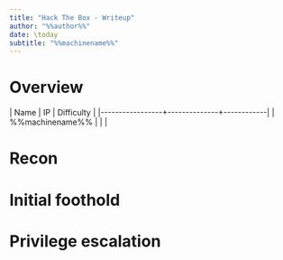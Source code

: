 ```yaml
---
title: "Hack The Box - Writeup"
author: "%%author%%"
date: \today
subtitle: "%%machinename%%"
---
```


# Overview

| Name            | IP           | Difficulty |
|-----------------+--------------+------------|
| %%machinename%% |              |            |

# Recon

# Initial foothold

# Privilege escalation
